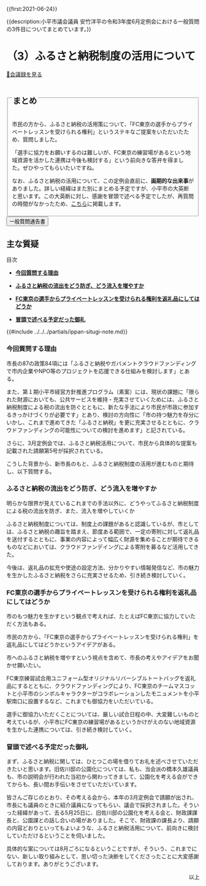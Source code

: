 {{first:2021-06-24}}

{{description:小平市議会議員 安竹洋平の令和3年度6月定例会における一般質問の3件目についてまとめています。}}

# （3）ふるさと納税制度の活用について

<p id="read-kaigiroku"><a href="https://ssp.kaigiroku.net/tenant/kodaira/SpMinuteView.html?council_id=1225&schedule_id=4&minute_id=270&is_search=true">📄会議録を見る</a></p>


<fieldset class="pnt">
  <legend><h2> まとめ </h2></legend>

市民の方から、ふるさと納税の活用策について、「FC東京の選手からプライベートレッスンを受けられる権利」というステキなご提案をいただいたため、質問しました。

「選手に協力をお願いするのは難しいが、FC東京の練習場があるという地域資源を活かした連携は今後も検討する」という前向きな答弁を得ました。ぜひやってもらいたいですね。

なお、ふるさと納税の活用について、この定例会直前に、**画期的な出来事**がありました。詳しい経緯はまた別にまとめる予定ですが、小平市の大英断と思います。この大英断に対し、感謝を冒頭で述べる予定でしたが、再質問の時間がなかったため、[こちら](#冒頭で述べる予定だった御礼)に掲載します。

</fieldset>

<script src="https://documentcloud.adobe.com/view-sdk/main.js" defer></script>
<script type="text/javascript">
const showPDF = (url) => {
    const adobeDCView = new AdobeDC.View({clientId: "897dee58a3dd4a01b1de491cc8e563c3", locale: "ja-JP"});
    const fileName = (url.match(/^(?:[^:\/?#]+:)?(?:\/\/[^\/?#]*)?(?:([^?#]*\/)([^\/?#]*))?(\?[^#]*)?(?:#.*)?$/) ?? [])[2];
    adobeDCView.previewFile({
        content:   {location: {url: url}},
        metaData: {fileName: fileName}
    }, {embedMode: "LIGHT_BOX"});
}
</script>

<button onclick='showPDF("./20210610-ippan-situmon-yasutake-3.pdf")' class="pdf-view-button">
<i class="fa fa-file-pdf-o" aria-hidden="true"></i> 一般質問通告書
</button>

## 主な質疑

<div class="ippan-situgi">

<div class="toc">

目次

- **[今回質問する理由](#今回質問する理由)**

- **[ふるさと納税の流出をどう防ぎ、どう流入を増やすか](#ふるさと納税の流出をどう防ぎどう流入を増やすか)**

- **[FC東京の選手からプライベートレッスンを受けられる権利を返礼品にしてはどうか](#fc東京の選手からプライベートレッスンを受けられる権利を返礼品にしてはどうか)**

- **[冒頭で述べる予定だった御礼](#冒頭で述べる予定だった御礼)**

</div>

{{#include ../../../partials/ippan-situgi-note.md}}

### 今回質問する理由

<div class="bln bleft" data-speaker="安竹（初）">

市長の87の政策84項には「ふるさと納税やガバメントクラウドファンディングで市内企業やNPO等のプロジェクトを応援できる仕組みを検討します」とある。

</div>

<div class="bln bleft" data-speaker="安竹（初）">

また、第１期小平市経営方針推進プログラム（素案）には、現状の課題に「限られた財源においても、公共サービスを維持・充実させていくためには、ふるさと納税制度による税の流出を防ぐとともに、新たな手法により市民が市政に参加するきっかけづくりが必要です」とあり、検討の方向性に「市の持つ魅力を存分にいかし、これまで進めてきた「ふるさと納税」を更に充実させるとともに、クラウドファンディングの可能性についての検討を進めます」と記されている。

</div>

<div class="bln bleft" data-speaker="安竹（初）">

さらに、3月定例会では、ふるさと納税活用について、市民から具体的な提案も記載された請願第5号が採択されている。

</div>

<div class="bln bleft" data-speaker="安竹（初）">

こうした背景から、新市長のもと、ふるさと納税制度の活用が進むものと期待し、以下質問する。

</div>

### ふるさと納税の流出をどう防ぎ、どう流入を増やすか

<div class="bln bleft" data-speaker="安竹（初）">

明らかな限界が見えているこれまでの手法以外に、どうやってふるさと納税制度による税の流出を防ぎ、また、流入を増やしていくか

</div>

<div class="bln bright" data-speaker="市長（小林洋子）">

ふるさと納税制度については、制度上の課題があると認識しているが、市としては、ふるさと納税の趣旨を踏まえ、節度ある範囲で、一定の寄附に対して返礼品を送付するとともに、事業の内容によって幅広く財源を集めることが期待できるものなどにおいては、クラウドファンデイングによる寄附を募るなど活用してきた。

</div>

<div class="bln bright" data-speaker="市長（小林洋子）">

今後は、返礼品の拡充や使途の設定方法、分かりやすい情報発信など、市の魅力を生かしたふるさと納税をさらに充実させるため、引き続き検討していく。

</div>

### FC東京の選手からプライベートレッスンを受けられる権利を返礼品にしてはどうか

<div class="bln bleft" data-speaker="安竹（初）">

市のもつ魅力を生かすという観点で考えれば、たとえばFC東京に協力していただく方法もある。

</div>

<div class="bln bleft" data-speaker="安竹（初）">

市民の方から、「FC東京の選手からプライベートレッスンを受けられる権利」を返礼品にしてはどうかというアイデアがある。

</div>

<div class="bln bleft" data-speaker="安竹（初）">

市へのふるさと納税を増やすという視点を含めて、市長の考えやアイデアをお聞かせ願いたい。

</div>

<div class="bln bright" data-speaker="市長（小林洋子）">

FC東京練習試合用ユニフォーム型オリジナルリバーシブルトートバッグを返礼品にするとともに、クラウドファンディングにより、FC東京のチームマスコットと小平市のシンボルキャラクターがコラボレーションしたモニュメントを小平駅南口に設置するなど、これまでも御協力をいただいている。

</div>

<div class="bln bright" data-speaker="市長（小林洋子）">

選手に御協力いただくことについては、厳しい試合日程の中、大変難しいものと考えているが、小平市にFC東京の練習場があるというかけがえのない地域資源を生かした連携については、引き続き検討していく。

</div>


### 冒頭で述べる予定だった御礼

まず、ふるさと納税に関しては、ひとつこの場を借りてお礼を述べさせていただきたいと思います。旧佐川邸の公園化については、私も、当会派の橋本久雄議員も、市の説明会が行われた当初から関わってきまして、公園化を考える会ができてからも、長い間お手伝いをさせていただいています。

皆さんご存じのとおり、その考える会から、本年の3月定例会で請願が出され、市長にも議員のときに紹介議員になってもらい、議会で採択されました。そういった経緯があって、去る5月25日に、旧佐川邸の公園化を考える会と、財政課課長と、公園課との話し合いの場がありました。そこで、財政課の課長より、請願の内容どおりといってもよいような、ふるさと納税活用について、前向きに検討していただけるということを伺いました。

具体的な案については8月ごろになるということですが、そういう、これまでにない、新しい取り組みとして、思い切った決断をしてくださったことに大変感謝しております。ありがとうございます。

</div>

<p style="text-align:right">以上</p>

</div>